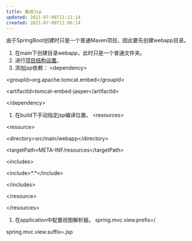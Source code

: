 ```yaml
---
title: 集成Jsp
updated: 2021-07-08T11:21:14
created: 2021-07-08T11:06:14
---
```


由于SpringBoot创建时只是一个普通Maven项目，因此要先创建webapp目录。
1.  在main下创建目录webapp，此时只是一个普通文件夹。
2.  进行[项目结构设置](onenote:#项目结构设置&section-id={77520B5A-130A-4289-8F52-789FCE13F901}&page-id={C9EF8884-51D1-43D5-B7E2-D175BA061CB9}&end&base-path=https://d.docs.live.net/36a2ce0fd7a6557d/文档/Java/SpringBoot.one)。
3.  添加jsp依赖：
\<dependency\>

\<groupId\>org.apache.tomcat.embed\</groupId\>

\<artifactId\>tomcat-embed-jasper\</artifactId\>

\</dependency\>
1.  在build下手动指定jsp编译位置。
\<resources\>

\<resource\>

\<directory\>src/main/webapp\</directory\>

\<targetPath\>META-INF/resources\</targetPath\>

\<includes\>

\<include\>\*.\*\</include\>

\</includes\>

\</resource\>

\</resources\>
1.  在application中配置视图解析器。
spring.mvc.view.prefix=/

spring.mvc.view.suffix=.jsp

